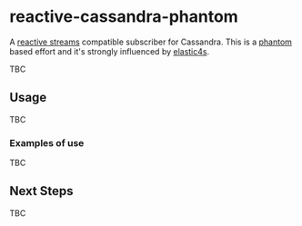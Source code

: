 reactive-cassandra-phantom
===========================

A [reactive streams] compatible subscriber for Cassandra. This is a [phantom] based effort and it's strongly influenced 
by [elastic4s].

TBC

## Usage

TBC

### Examples of use

TBC

## Next Steps

TBC

[reactive streams]: http://www.reactive-streams.org/
[phantom]: https://github.com/websudos/phantom
[elastic4s]: https://github.com/sksamuel/elastic4s 

